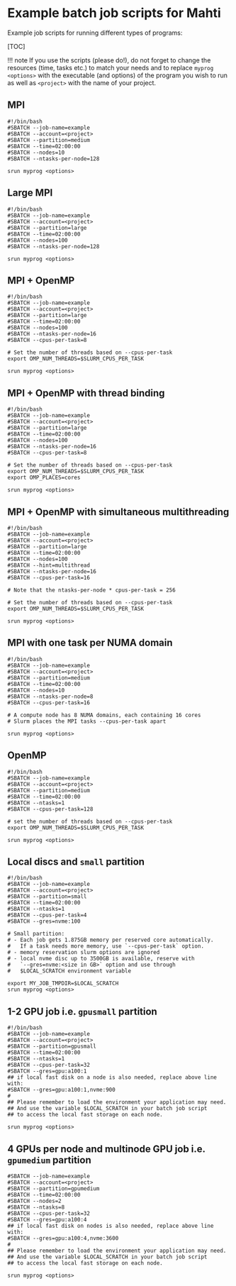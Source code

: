 # Example batch job scripts for Mahti

Example job scripts for running different types of programs:

[TOC]

!!! note
    If you use the scripts (please do!), do not forget to change the resources
    (time, tasks etc.) to match your needs and to replace `myprog <options>`
    with the executable (and options) of the program you wish to run as well
    as `<project>` with the name of your project.

## MPI

```
#!/bin/bash
#SBATCH --job-name=example
#SBATCH --account=<project>
#SBATCH --partition=medium
#SBATCH --time=02:00:00
#SBATCH --nodes=10
#SBATCH --ntasks-per-node=128

srun myprog <options>
```

## Large MPI

```
#!/bin/bash
#SBATCH --job-name=example
#SBATCH --account=<project>
#SBATCH --partition=large
#SBATCH --time=02:00:00
#SBATCH --nodes=100
#SBATCH --ntasks-per-node=128

srun myprog <options>

```
## MPI + OpenMP

```
#!/bin/bash
#SBATCH --job-name=example
#SBATCH --account=<project>
#SBATCH --partition=large
#SBATCH --time=02:00:00
#SBATCH --nodes=100
#SBATCH --ntasks-per-node=16
#SBATCH --cpus-per-task=8

# Set the number of threads based on --cpus-per-task
export OMP_NUM_THREADS=$SLURM_CPUS_PER_TASK

srun myprog <options>
```

## MPI + OpenMP with thread binding

```
#!/bin/bash
#SBATCH --job-name=example
#SBATCH --account=<project>
#SBATCH --partition=large
#SBATCH --time=02:00:00
#SBATCH --nodes=100
#SBATCH --ntasks-per-node=16
#SBATCH --cpus-per-task=8

# Set the number of threads based on --cpus-per-task
export OMP_NUM_THREADS=$SLURM_CPUS_PER_TASK
export OMP_PLACES=cores

srun myprog <options>
```


## MPI + OpenMP with simultaneous multithreading

```
#!/bin/bash
#SBATCH --job-name=example
#SBATCH --account=<project>
#SBATCH --partition=large
#SBATCH --time=02:00:00
#SBATCH --nodes=100
#SBATCH --hint=multithread
#SBATCH --ntasks-per-node=16
#SBATCH --cpus-per-task=16

# Note that the ntasks-per-node * cpus-per-task = 256

# Set the number of threads based on --cpus-per-task
export OMP_NUM_THREADS=$SLURM_CPUS_PER_TASK

srun myprog <options>
```

## MPI with one task per NUMA domain

```
#!/bin/bash
#SBATCH --job-name=example
#SBATCH --account=<project>
#SBATCH --partition=medium
#SBATCH --time=02:00:00
#SBATCH --nodes=10
#SBATCH --ntasks-per-node=8
#SBATCH --cpus-per-task=16

# A compute node has 8 NUMA domains, each containing 16 cores
# Slurm places the MPI tasks --cpus-per-task apart

srun myprog <options>
```


## OpenMP

```
#!/bin/bash
#SBATCH --job-name=example
#SBATCH --account=<project>
#SBATCH --partition=medium
#SBATCH --time=02:00:00
#SBATCH --ntasks=1
#SBATCH --cpus-per-task=128

# set the number of threads based on --cpus-per-task
export OMP_NUM_THREADS=$SLURM_CPUS_PER_TASK

srun myprog <options>
```

## Local discs and `small` partition

```
#!/bin/bash
#SBATCH --job-name=example
#SBATCH --account=<project>
#SBATCH --partition=small
#SBATCH --time=02:00:00
#SBATCH --ntasks=1
#SBATCH --cpus-per-task=4
#SBATCH --gres=nvme:100

# Small partition:
# - Each job gets 1.875GB memory per reserved core automatically.
#   If a task needs more memory, use `--cpus-per-task` option.
# - memory reservation slurm options are ignored
# - local nvme disc up to 3500GB is available, reserve with
#   `--gres=nvme:<size in GB>` option and use through
#   $LOCAL_SCRATCH environment variable

export MY_JOB_TMPDIR=$LOCAL_SCRATCH
srun myprog <options>
```

## 1-2 GPU job i.e. `gpusmall` partition

```
#!/bin/bash
#SBATCH --job-name=example
#SBATCH --account=<project>
#SBATCH --partition=gpusmall
#SBATCH --time=02:00:00
#SBATCH --ntasks=1
#SBATCH --cpus-per-task=32
#SBATCH --gres=gpu:a100:1
## if local fast disk on a node is also needed, replace above line with:
#SBATCH --gres=gpu:a100:1,nvme:900
#
## Please remember to load the environment your application may need.
## And use the variable $LOCAL_SCRATCH in your batch job script 
## to access the local fast storage on each node.

srun myprog <options>
```

## 4 GPUs per node and multinode GPU job i.e. `gpumedium` partition

```
#SBATCH --job-name=example
#SBATCH --account=<project>
#SBATCH --partition=gpumedium
#SBATCH --time=02:00:00
#SBATCH --nodes=2
#SBATCH --ntasks=8
#SBATCH --cpus-per-task=32
#SBATCH --gres=gpu:a100:4
## if local fast disk on nodes is also needed, replace above line with: 
#SBATCH --gres=gpu:a100:4,nvme:3600
#
## Please remember to load the environment your application may need.
## And use the variable $LOCAL_SCRATCH in your batch job script 
## to access the local fast storage on each node.

srun myprog <options>
```
